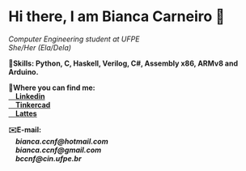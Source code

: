 <head>
<h1> Hi there, I am Bianca Carneiro 👋</h1>
<head>
  
<body>
  <p>
    <i>Computer Engineering student at UFPE<br>
      She/Her (Ela/Dela)</i>
   </p>
<p><b>🧠Skills:<b> Python, C, Haskell, Verilog, C#, Assembly x86, ARMv8 and Arduino.</p>
<p><b>💬Where you can find me:<b><br>
    <a href="https://www.linkedin.com/in/bianca-carneiro-da-cunha-77222b191/"> &emsp;Linkedin</a><br>
    <a href="https://www.tinkercad.com/users/ktm1UhjdPZW-bianca-carneiro-da-cunha"> &emsp;Tinkercad</a><br>
    <a href="http://lattes.cnpq.br/7849446439578091"> &emsp;Lattes</a><br>
</p>
<p>✉️E-mail:<br><i>
      &emsp;bianca.ccnf@hotmail.com<br>
      &emsp;bianca.ccnf@gmail.com<br>
      &emsp;bccnf@cin.ufpe.br</i>
</p>
<body>
